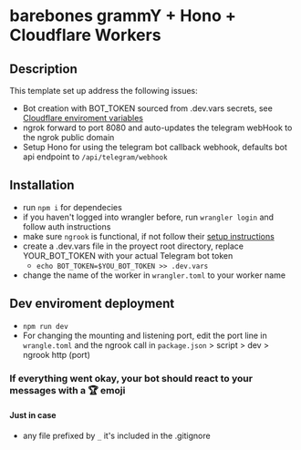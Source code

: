 # barebones grammY + Hono + Cloudflare Workers

## Description
This template set up address the following issues:
  - Bot creation with BOT_TOKEN sourced from .dev.vars secrets, see [Cloudflare enviroment variables](https://developers.cloudflare.com/workers/configuration/environment-variables/#add-environment-variables-via-the-dashboard)
  - ngrok forward to port 8080 and auto-updates the telegram webHook to the ngrok public domain
  - Setup Hono for using the telegram bot callback webhook, defaults bot api endpoint to `/api/telegram/webhook`

## Installation
- run `npm i` for dependecies
- if you haven't logged into wrangler before, run `wrangler login` and follow auth instructions
- make sure `ngrook` is functional, if not follow their [setup instructions](https://dashboard.ngrok.com/get-started/setup/linux)  
- create a .dev.vars file in the proyect root directory, replace YOUR_BOT_TOKEN with your actual Telegram bot token
  - `echo BOT_TOKEN=$YOU_BOT_TOKEN >> .dev.vars`
- change the name of the worker in `wrangler.toml` to your worker name

## Dev enviroment deployment
- `npm run dev` 
- For changing the mounting and listening port, edit the port line in `wrangle.toml` and the ngrook call in `package.json` > script > dev > ngrook http (port)

### If everything went okay, your bot should react to your messages with a 🏆 emoji
 
#### Just in case
- any file prefixed by `_` it's included in the .gitignore
